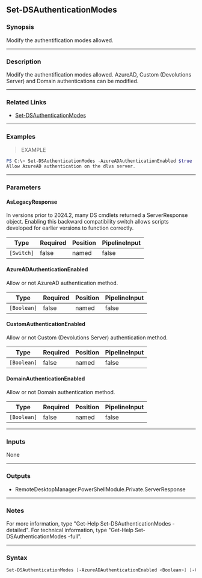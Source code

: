 Set-DSAuthenticationModes
-------------------------

### Synopsis
Modify the authentification modes allowed.

---

### Description

Modify the authentification modes allowed. AzureAD, Custom (Devolutions Server) and Domain authentications can be modified.

---

### Related Links
* [Set-DSAuthenticationModes](Set-DSAuthenticationModes)

---

### Examples
> EXAMPLE

```PowerShell
PS C:\> Set-DSAuthenticationModes -AzureADAuthenticationEnabled $true
Allow AzureAD authentication on the dlvs server.
```

---

### Parameters
#### **AsLegacyResponse**
In versions prior to 2024.2, many DS cmdlets returned a ServerResponse object. Enabling this backward compatibility switch allows scripts developed for earlier versions to function correctly.

|Type      |Required|Position|PipelineInput|
|----------|--------|--------|-------------|
|`[Switch]`|false   |named   |false        |

#### **AzureADAuthenticationEnabled**
Allow or not AzureAD authentication method.

|Type       |Required|Position|PipelineInput|
|-----------|--------|--------|-------------|
|`[Boolean]`|false   |named   |false        |

#### **CustomAuthenticationEnabled**
Allow or not Custom (Devolutions Server) authentication method.

|Type       |Required|Position|PipelineInput|
|-----------|--------|--------|-------------|
|`[Boolean]`|false   |named   |false        |

#### **DomainAuthenticationEnabled**
Allow or not Domain authentication method.

|Type       |Required|Position|PipelineInput|
|-----------|--------|--------|-------------|
|`[Boolean]`|false   |named   |false        |

---

### Inputs
None

---

### Outputs
* RemoteDesktopManager.PowerShellModule.Private.ServerResponse

---

### Notes
For more information, type "Get-Help Set-DSAuthenticationModes -detailed". For technical information, type "Get-Help Set-DSAuthenticationModes -full".

---

### Syntax
```PowerShell
Set-DSAuthenticationModes [-AzureADAuthenticationEnabled <Boolean>] [-CustomAuthenticationEnabled <Boolean>] [-DomainAuthenticationEnabled <Boolean>] [-AsLegacyResponse] [<CommonParameters>]
```
